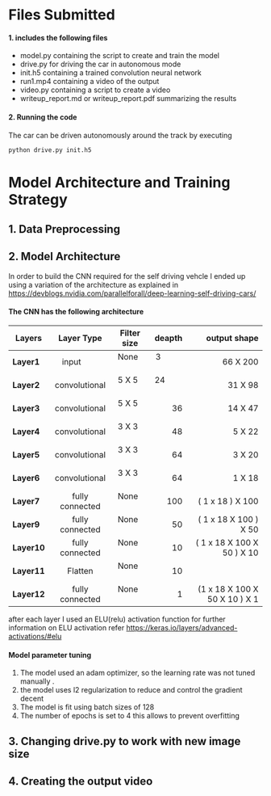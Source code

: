 # Files Submitted 
#### 1. includes the following files
* model.py containing the script to create and train the model
* drive.py for driving the car in autonomous mode
* init.h5 containing a trained convolution neural network 
* run1.mp4 containing a video of the output
* video.py containing a script to create a video
* writeup_report.md or writeup_report.pdf summarizing the results

#### 2. Running the code
The car can be driven autonomously around the track by executing 
```sh
python drive.py init.h5
```
# Model Architecture and Training Strategy
## 1. Data Preprocessing 

## 2. Model Architecture

In order to build the CNN required for the self driving vehcle I ended up using a variation of the architecture as explained in https://devblogs.nvidia.com/parallelforall/deep-learning-self-driving-cars/ 


#### The CNN has the following architecture 

| Layers        | Layer Type | Filter size   | deapth        | output shape |
| ------------- |:-------------:|:-------------:| -------------:| -------------:|
| **Layer1**    | input          |None          | 3             | 66 X 200 | 
| **Layer2**    | convolutional  |5 X 5         | 24            | 31 X 98 |
| **Layer3**    | convolutional  |5 X 5         | 36            | 14 X 47 |
| **Layer4**    | convolutional  |3 X 3         | 48            | 5 X 22 |
| **Layer5**    | convolutional  |3 X 3         | 64            | 3 X 20 |
| **Layer6**    | convolutional  |3 X 3         | 64            | 1 X 18 |
| **Layer7**    | fully connected|None          | 100           | ( 1 x 18 )  X 100 |
| **Layer9**    | fully connected|None          | 50            | ( 1 x 18 X 100 )  X 50 |
| **Layer10**   | fully connected|None          | 10            |  ( 1 x 18 X 100 X 50 )  X 10|
| **Layer11**   | Flatten        |None          | 10            | |
| **Layer12**   | fully connected|None          | 1             | (1 x 18 X 100 X 50 X 10 ) X 1 |

after each layer I used an ELU(relu) activation function for further information on ELU activation refer 
https://keras.io/layers/advanced-activations/#elu

#### Model parameter tuning

1. The model used an adam optimizer, so the learning rate was not tuned manually .
2. the model uses l2 regularization to reduce and control the gradient decent 
3. The model is fit using batch sizes of 128 
4. The number of epochs is set to 4 this allows to prevent overfitting 

## 3. Changing drive.py to work with new image size

## 4. Creating the output video
